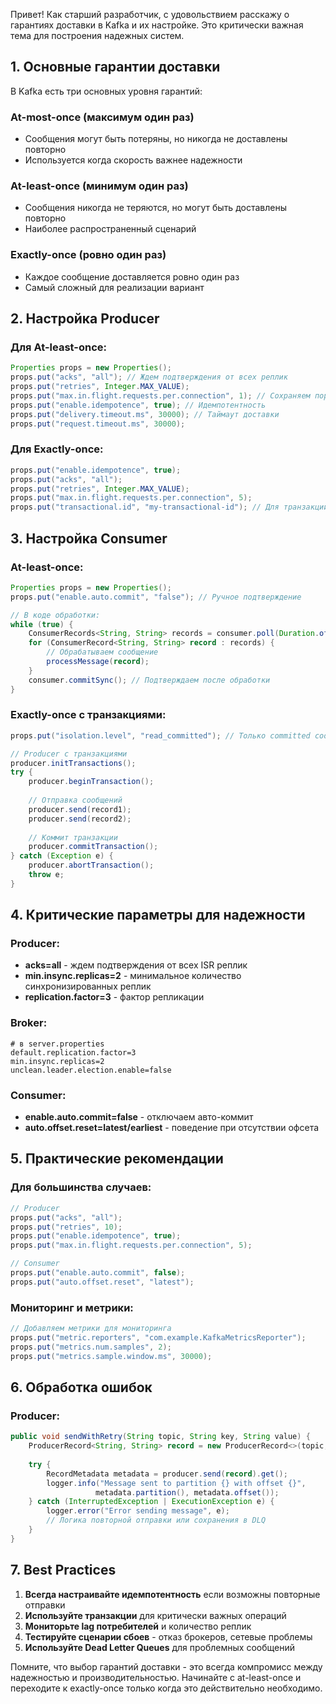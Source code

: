Привет! Как старший разработчик, с удовольствием расскажу о гарантиях доставки в Kafka и их настройке. Это критически важная тема для построения надежных систем.

## 1. Основные гарантии доставки

В Kafka есть три основных уровня гарантий:

### At-most-once (максимум один раз)
- Сообщения могут быть потеряны, но никогда не доставлены повторно
- Используется когда скорость важнее надежности

### At-least-once (минимум один раз)
- Сообщения никогда не теряются, но могут быть доставлены повторно
- Наиболее распространенный сценарий

### Exactly-once (ровно один раз)
- Каждое сообщение доставляется ровно один раз
- Самый сложный для реализации вариант

## 2. Настройка Producer

### Для At-least-once:
```java
Properties props = new Properties();
props.put("acks", "all"); // Ждем подтверждения от всех реплик
props.put("retries", Integer.MAX_VALUE);
props.put("max.in.flight.requests.per.connection", 1); // Сохраняем порядок
props.put("enable.idempotence", true); // Идемпотентность
props.put("delivery.timeout.ms", 30000); // Таймаут доставки
props.put("request.timeout.ms", 30000);
```

### Для Exactly-once:
```java
props.put("enable.idempotence", true);
props.put("acks", "all");
props.put("retries", Integer.MAX_VALUE);
props.put("max.in.flight.requests.per.connection", 5);
props.put("transactional.id", "my-transactional-id"); // Для транзакций
```

## 3. Настройка Consumer

### At-least-once:
```java
Properties props = new Properties();
props.put("enable.auto.commit", "false"); // Ручное подтверждение

// В коде обработки:
while (true) {
    ConsumerRecords<String, String> records = consumer.poll(Duration.ofMillis(100));
    for (ConsumerRecord<String, String> record : records) {
        // Обрабатываем сообщение
        processMessage(record);
    }
    consumer.commitSync(); // Подтверждаем после обработки
}
```

### Exactly-once с транзакциями:
```java
props.put("isolation.level", "read_committed"); // Только committed сообщения

// Producer с транзакциями
producer.initTransactions();
try {
    producer.beginTransaction();
    
    // Отправка сообщений
    producer.send(record1);
    producer.send(record2);
    
    // Коммит транзакции
    producer.commitTransaction();
} catch (Exception e) {
    producer.abortTransaction();
    throw e;
}
```

## 4. Критические параметры для надежности

### Producer:
- **acks=all** - ждем подтверждения от всех ISR реплик
- **min.insync.replicas=2** - минимальное количество синхронизированных реплик
- **replication.factor=3** - фактор репликации

### Broker:
```properties
# в server.properties
default.replication.factor=3
min.insync.replicas=2
unclean.leader.election.enable=false
```

### Consumer:
- **enable.auto.commit=false** - отключаем авто-коммит
- **auto.offset.reset=latest/earliest** - поведение при отсутствии офсета

## 5. Практические рекомендации

### Для большинства случаев:
```java
// Producer
props.put("acks", "all");
props.put("retries", 10);
props.put("enable.idempotence", true);
props.put("max.in.flight.requests.per.connection", 5);

// Consumer
props.put("enable.auto.commit", false);
props.put("auto.offset.reset", "latest");
```

### Мониторинг и метрики:
```java
// Добавляем метрики для мониторинга
props.put("metric.reporters", "com.example.KafkaMetricsReporter");
props.put("metrics.num.samples", 2);
props.put("metrics.sample.window.ms", 30000);
```

## 6. Обработка ошибок

### Producer:
```java
public void sendWithRetry(String topic, String key, String value) {
    ProducerRecord<String, String> record = new ProducerRecord<>(topic, key, value);
    
    try {
        RecordMetadata metadata = producer.send(record).get();
        logger.info("Message sent to partition {} with offset {}", 
                   metadata.partition(), metadata.offset());
    } catch (InterruptedException | ExecutionException e) {
        logger.error("Error sending message", e);
        // Логика повторной отправки или сохранения в DLQ
    }
}
```

## 7. Best Practices

1. **Всегда настраивайте идемпотентность** если возможны повторные отправки
2. **Используйте транзакции** для критически важных операций
3. **Мониторьте lag потребителей** и количество реплик
4. **Тестируйте сценарии сбоев** - отказ брокеров, сетевые проблемы
5. **Используйте Dead Letter Queues** для проблемных сообщений

Помните, что выбор гарантий доставки - это всегда компромисс между надежностью и производительностью. Начинайте с at-least-once и переходите к exactly-once только когда это действительно необходимо.
